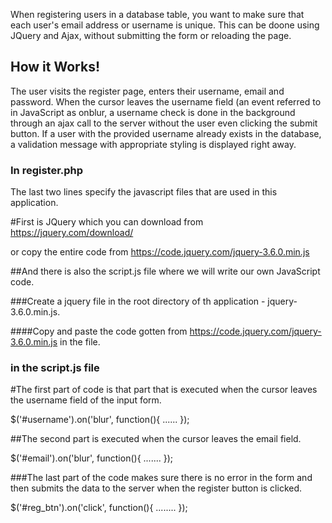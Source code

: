 

When registering users in a database table, you want to make sure that each user's email address or username is unique.
This can be doone using JQuery and Ajax, without submitting the form or reloading the page.


## How it Works!

The user visits the register page, enters their username, email and password. When the cursor leaves the username field (an event referred to in JavaScript as onblur,  a username check is done in the background through an ajax call to the server without the user even clicking the submit button. If a user with the provided username already exists in the database, a validation message with appropriate styling is displayed right away.


### In register.php 

The last two lines specify the javascript files that are used in this application. 

#First is JQuery which you can download from 
     https://jquery.com/download/

or copy the entire code from
    https://code.jquery.com/jquery-3.6.0.min.js
       

##And there is also the script.js file where we will write our own JavaScript code. 

###Create a jquery file in the root directory of th application - jquery-3.6.0.min.js. 

####Copy and paste the code gotten from https://code.jquery.com/jquery-3.6.0.min.js in the file.


### in the script.js file

#The first part of code is that part that is executed when the cursor leaves the username field of the input form. 

$('#username').on('blur', function(){
    ......
});

##The second part is executed when the cursor leaves the email field.

$('#email').on('blur', function(){
    .......
});

###The last part of the code makes sure there is no error in the form and then submits the data to the server when the register button is clicked.

$('#reg_btn').on('click', function(){
    ........
});
